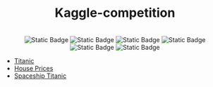 # <center> Kaggle-competition

<div align="center">
</br>
<span>
<img alt="Static Badge" src="https://img.shields.io/badge/Contributions-every_day-blue">
<img alt="Static Badge" src="https://img.shields.io/badge/Python-red">
<img alt="Static Badge" src="https://img.shields.io/badge/Jupyter_Notebook-green">
<img alt="Static Badge" src="https://img.shields.io/badge/R-yellow">
<img alt="Static Badge" src="https://img.shields.io/badge/MATLAB-orange">
<img alt="Static Badge" src="https://img.shields.io/badge/HTML-purple">
</span>
</div>

+ [Titanic](https://www.kaggle.com/competitions/titanic)
+ [House Prices](https://www.kaggle.com/competitions/house-prices-advanced-regression-techniques)
+ [Spaceship Titanic](https://www.kaggle.com/competitions/spaceship-titanic)